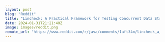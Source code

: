 ```yaml
---
layout: post
blog: "Reddit"
title: "Lincheck: A Practical Framework for Testing Concurrent Data Structures on JVM"
date: 2024-01-31T21:21:40Z
image: images/reddit.png
remote_url: "https://www.reddit.com/r/java/comments/1aft34m/lincheck_a_practical_framework_for_testing/"
---
```

